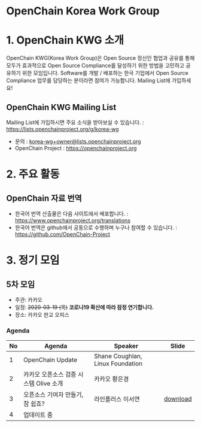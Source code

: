 OpenChain Korea Work Group
======================
# 1. OpenChain KWG 소개
OpenChain KWG(Korea Work Group)은 Open Source 정신인 협업과 공유를 통해 모두가 효과적으로 Open Source Compliance를 달성하기 위한 방법을 고민하고 공유하기 위한 모임입니다. Software를 개발 / 배포하는 한국 기업에서 Open Source Compliance 업무를 담당하는 분이라면 참여가 가능합니다. Mailing List에 가입하세요!
## OpenChain KWG Mailing List
Mailing List에 가입하시면 주요 소식을 받아보실 수 있습니다. : https://lists.openchainproject.org/g/korea-wg
* 문의 : korea-wg+owner@lists.openchainproject.org
* OpenChain Project : https://openchainproject.org

# 2. 주요 활동
## OpenChain 자료 번역
* 한국어 번역 산출물은 다음 사이트에서 배포합니다. : https://www.openchainproject.org/translations
* 한국어 번역은 github에서 공동으로 수행하며 누구나 참여할 수 있습니다. : https://github.com/OpenChain-Project

# 3. 정기 모임
## 5차 모임
  * 주관: 카카오
  * 일정: <del>2020-03-19 (목)</del> **코로나19 확산에 따라 잠정 연기합니다.**
  * 장소: 카카오 판교 오피스
### Agenda
| No | Agenda | Speaker | Slide |
|:-------|-------|------|------|
| 1 | OpenChain Update | Shane Coughlan, Linux Foundation |   | 
| 2 | 카카오 오픈소스 검증 시스템 Olive 소개 | 카카오 황은경 |   | 
| 3 | 오픈소스 기여자 만들기, 참 쉽죠? | 라인플러스 이서연 | [download](https://www.soscon.net/content/data/session/Day%201_1630_1.pdf) | 
| 4 | 업데이트 중 |  |   | 

